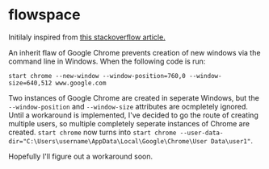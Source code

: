 # flowspace
Initilaly inspired from [this stackoverflow article.](https://stackoverflow.com/questions/31592190/multiple-new-browser-windows-from-batch-file)

An inherit flaw of Google Chrome prevents creation of new windows via the command line in Windows. When the following code is run:

```start chrome --new-window --window-position=0,0 --window-size=640,512 www.google.com
start chrome --new-window --window-position=760,0 --window-size=640,512 www.google.com
```

Two instances of Google Chrome are created in seperate Windows, but the `--window-position` and `--window-size` attributes are ocmpletely ignored. Until a workaround is implemented, I've decided to go the route of creating multiple users, so multiple completely seperate instances of Chrome are created. `start chrome` now turns into `start chrome --user-data-dir="C:\Users\username\AppData\Local\Google\Chrome\User Data\user1"`.

Hopefully I'll figure out a workaround soon.
